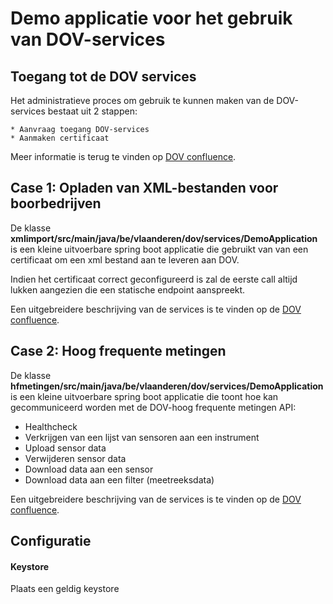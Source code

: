 # Demo applicatie voor het gebruik van DOV-services

## Toegang tot de DOV services
Het administratieve proces om gebruik te kunnen maken van de DOV-services bestaat uit 2 stappen:

    * Aanvraag toegang DOV-services
    * Aanmaken certificaat
Meer informatie is terug te vinden op [DOV confluence](https://www.milieuinfo.be/confluence/display/DDOV/Synchronisatie+-+gebruik+DOV-webservices).

## Case 1: Opladen van XML-bestanden voor boorbedrijven
De klasse **xmlimport/src/main/java/be/vlaanderen/dov/services/DemoApplication** is een kleine uitvoerbare spring boot applicatie die gebruikt van van een certificaat om een xml bestand aan te leveren aan DOV.

Indien het certificaat correct geconfigureerd is zal de eerste call altijd lukken aangezien die een statische endpoint aanspreekt.

Een uitgebreidere beschrijving van de services is te vinden op de [DOV confluence](https://www.milieuinfo.be/confluence/display/DDOV/Case+1%3A+Opladen+van+XML-bestanden+voor+boorbedrijven). 

## Case 2: Hoog frequente metingen
De klasse **hfmetingen/src/main/java/be/vlaanderen/dov/services/DemoApplication** is een kleine uitvoerbare spring boot applicatie die toont hoe kan gecommuniceerd worden met de DOV-hoog frequente metingen API:
  * Healthcheck
  * Verkrijgen van een lijst van sensoren aan een instrument
  * Upload sensor data
  * Verwijderen sensor data
  * Download data aan een sensor
  * Download data aan een filter (meetreeksdata)
  
Een uitgebreidere beschrijving van de services is te vinden op de [DOV confluence](https://www.milieuinfo.be/confluence/display/DDOV/Case+2%3A+Hoog+frequente+metingen).

## Configuratie 
#### Keystore
Plaats een geldig keystore   

